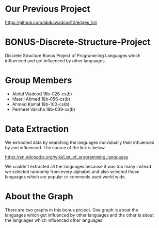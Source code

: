 # Our Previous Project 

https://github.com/abdulwadood10/edges_list


# BONUS-Discrete-Structure-Project
Discrete Structure Bonus Project of Programming Languages which influenced and got influenced by other languages.

# Group Members

- Abdul Wadood 18b-026-cs(b)
- Maarij Ahmed 18b-056-cs(b)
- Ahmed Kamal  18b-100-cs(b)
- Permeet Valicha 18b-039-cs(b)

# Data Extraction

We extracted data by searching the languages individually their influenced by and influenced. The source of the link is below.

https://en.wikipedia.org/wiki/List_of_programming_languages

We couldn't extracted all the languages because it was too many instead we selected randomly from every alphabet and also selected those languages which are popular or commonly used world wide.  

# About the Graph

There are two graphs in this bonus project. One graph is about the languages which got influenced by other languages and the other is about the languages which influenced other languages. 
